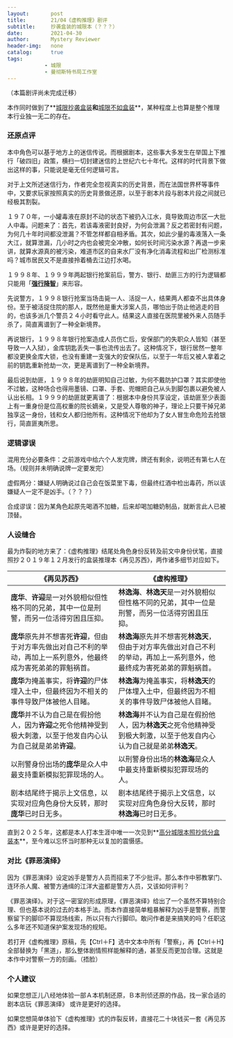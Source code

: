 ```yaml
---
layout:       post
title:        21/04《虚构推理》剧评
subtitle:     抄袭盒装的城限本（？？？）
date:         2021-04-30
author:       Mystery Reviewer
header-img:   none
catalog:      true
tags:
            - 城限
            - 曼彻斯特书局工作室
---
```


（本篇剧评尚未完成迁移）

本作同时做到了**<u>城限抄袭盒装</u>**和**<u>城限不如盒装</u>**，某种程度上也算是整个推理本行业独一无二的存在。

### 还原点评 

本中角色可以基于地方上的迷信传说。而根据剧本，这些事大多发生在举国上下推行「破四旧」政策，横扫一切封建迷信的上世纪六七十年代。这样的时代背景下做出这样的事，只能说是毫无任何逻辑可言。

对于上文所述迷信行为，作者完全忽视真实的历史背景，而在法国世界杯等事件中，又要求玩家按照真实的历史背景做还原，以至于剧本片段与剧本片段之间就已经极其割裂。

１９７０年，一小罐毒液在原封不动的状态下被扔入江水，竟导致周边市区一大批人中毒。问题来了：首先，若该毒液密封良好，为何会泄漏？反之若密封有问题，为何几十年时间都没泄漏？不管怎样都自相矛盾。其次，如此少量的毒液落入一条大江，就算泄漏，几小时之内也会被完全冲散，如何长时间污染水源？再退一步来讲，就算水源真的被污染，难道市区的自来水厂没有净化消毒流程和出厂检测标准吗？城市居民又不是直接拎着桶去江边打水喝。

１９９８年、１９９９年两起银行抢案前后，警方、银行、劫匪三方的行为逻辑都只能用「**<u>强行降智</u>**」来形容。

先说警方，１９９８银行抢案当场击毙一人、活捉一人，结果两人都查不出具体身份。至于被活捉住院的那人，既然他是重大涉案人员，哪怕出于防止他逃走的目的，也该多派几个警员２４小时看守此人。结果这人直接在医院里被外来人员随手杀了，简直离谱到了一种全新境界。

再说银行，１９９８年银行抢案造成人员伤亡后，安保部门的失职众人皆知（甚至导致一人入狱），金库钥匙丢失一事也流传出去了。这种情况下，银行居然一整年都没更换金库大锁，也没有重建一支强大的安保队伍，以至于一年后又被人拿着之前的钥匙重新抢劫一次，更是离谱到了一种全新境界。

最后说到劫匪，１９９８年的劫匪明知自己过敏，为何不戴防护口罩？其实即使他不过敏，这种场合也得用墨镜、口罩、手套、兜帽把自己从头到脚包裹以避免被人认出长相。１９９９的劫匪就更离谱了：根据本中身份共享设定，该劫匪至少表面上有一重身份是位高权重的院长嫡亲，又是受人尊敬的神子，理论上只要干掉兄弟独享这一身份，钱和女人都归他所有。这种情况下他却为了女人冒生命危险去抢银行，简直匪夷所思。

### 逻辑谬误

混用充分必要条件：之前游戏中给六个人发完牌，牌还有剩余，说明还有第七人在场。（规则并未明确说牌一定要发完）

虚假两分：嫌疑人明确说过自己会在饭菜里下毒，但最终红酒中检出毒药，所以该嫌疑人一定不是凶手。（？？？）

合成谬误：因为某角色起原先喝酒不加糖，后来却喝加糖奶制品，就断言此人已被顶替。

### 人设缝合

最为炸裂的地方来了：《虚构推理》结尾处角色身份反转及前文中身份伏笔，直接照抄２０１９年１２月发行的盒装推理本《再见苏西》，两作诸多细节对应如下。

| 《再见苏西》                                                 | 《虚构推理》                                                 |
| ------------------------------------------------------------ | ------------------------------------------------------------ |
| **庞华**、**许迎**是一对外貌相似但性格不同的兄弟，其中一位是刑警，而另一位活得穷困且压抑。 | **林逸海**、**林逸天**是一对外貌相似但性格不同的兄弟，其中一位是刑警，而另一位活得穷困且压抑。 |
| **庞华**原先并不想害死**许迎**，但由于对方率先做出对自己不利的举动，再加上一系列意外，他最终成为害死弟弟的罪魁祸首。 | **林逸海**原先并不想害死**林逸天**，但由于对方率先做出对自己不利的举动，再加上一系列意外，他最终成为害死弟弟的罪魁祸首。 |
| **庞华**为掩盖事实，将**许迎**的尸体埋入土中，但最终因为不相关的事件导致尸体被他人目睹。 | **林逸海**为掩盖事实，将**林逸天**的尸体埋入土中，但最终因为不相关的事件导致尸体被他人目睹。 |
| **庞华**并不认为自己是在假扮他人，因为**许迎**之死令他精神受到极大刺激，以至于他发自内心认为自己就是弟弟**许迎**。 | **林逸海**并不认为自己是在假扮他人，因为**林逸天**之死令他精神受到极大刺激，以至于他发自内心认为自己就是弟弟**林逸天**。 |
| 以刑警身份出场的**庞华**是众人中最支持重新模拟犯罪现场的人。 | 以刑警身份出场的**林逸海**是众人中最支持重新模拟犯罪现场的人。 |
| 剧本结尾终于揭示上文信息，以实现对应角色身份大反转，那时**庞华**已时日无多。 | 剧本结尾终于揭示上文信息，以实现对应角色身份大反转，那时**林逸海**已时日无多。 |

直到２０２５年，这都是本人打本生涯中唯一一次见到**<u>高分城限本照抄低分盒装本</u>**，至今难以忘怀当时那种无以复加的震慑感。

### 对比《罪恶演绎》

因为《罪恶演绎》设定凶手是警方人员而招来了不少批评。那么本作中邪教掌门、连环杀人魔、被警方通缉的江洋大盗都是警方人员，又该如何评判？

《罪恶演绎》。对于这一密室的形成原理，《罪恶演绎》给出了一个虽然不算特别合理、但也基本说的过去的本格手法。而本作直接简单粗暴解释为凶手是警察，而警察留下的脚印不算现场线索，所以只有六行脚印。敢问作者是来搞笑的吗？任职这么多年还不知道保护案发现场的规矩。

若打开《虚构推理》原稿，先【Ctrl＋F】选中文本中所有「警察」，再【Ctrl＋H】全部替换为「黑道」，那么整体剧情照样能解释的通，甚至反而更加合理。这就是本作中对警察一方的刻画。（捂脸）

### 个人建议

如果您想正儿八经地体验一部Ａ本机制还原，Ｂ本刑侦还原的作品，找一家合适的剧本店玩《罪恶演绎》 或许是更好的选择。

如果您想简单体验下《虚构推理》式的炸裂反转，直接花二十块钱买一套《再见苏西》或许是更好的选择。
